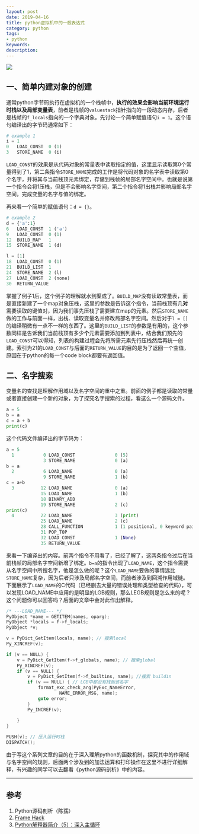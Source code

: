 ```yaml
---
layout: post
date: 2019-04-16
title: python虚拟机中的一般表达式
category: python
tags: 
- python
keywords:
description:
---
```


![](/img/python_cover1.jpg)


## 一、简单内建对象的创建

通常python字节码执行在虚拟机的一个栈帧中，**执行的效果会影响当前环境运行时栈以及局部变量表**，前者是栈帧的`valuestack`指针指向的一段动态内存，后者是栈帧的`f_locals`指向的一个字典对象。先讨论一个简单赋值语句`i = 1`。这个语句编译出的字节码通常如下：

```python
# example 1
i = 1
0	LOAD_CONST	0 (1)
3	STORE_NAME	0 (i)
```

`LOAD_CONST`的效果是从代码对象的常量表中读取指定的值，这里显示读取第0个常量得到了1，第二条指令`STORE_NAME`完成的工作是将代码对象的名字表中读取第0个名字，并将其与当前栈顶元素绑定，存储到栈帧的局部名字空间中。也就是说第一个指令会将1压栈，但是不会影响名字空间，第二个指令将1出栈并影响局部名字空间，完成变量的名字与值的绑定。

<!-- more -->

再来看一个简单的赋值语句：`d = {}`。

```python
# example 2
d = {'a':1}
6	LOAD_CONST	1 ('a')
9	LOAD_CONST	0 (1)
12	BUILD_MAP	1
15	STORE_NAME	1 (d)

l = [1]
18	LOAD_CONST	0 (1)
21	BUILD_LIST	1
24	STORE_NAME	2 (l)
27	LOAD_CONST	2 (none)
30	RETURN_VALUE
```

掌握了例子1后，这个例子的理解就水到渠成了。`BUILD_MAP`没有读取常量表，而是直接新建了一个map对象压栈，这里的参数是告诉这个指令，当前栈顶有几**对**需要读取的键值对，因为我们事先压栈了需要建立map的元素。然后`STORE_NAME`做的工作与前面一样，出栈、读取变量名并修改局部名字空间。然后对于`l = []`的编译稍微有一点不一样的东西了。这里的`BUILD_LIST`的参数是有用的，这个参数同样是告诉我们当前栈顶有多少**个**元素需要添加到列表中，结合我们预先的`LOAD_CONST`可以得知，列表的构建过程会先将所需元素先行压栈然后再统一创建。索引为21的`LOAD_CONST`与后面的`RETURN_VALUE`的目的是为了返回一个空值，原因在于python的每一个code block都要有返回值。

## 二、名字搜索

变量名的查找是理解作用域以及名字空间的重中之重。前面的例子都是读取的常量或者直接创建一个新的对象，为了探究名字搜索的过程，看这么一个源码文件。

```python
a = 5
b = a
c = a + b
print(c)
```

这个代码文件编译出的字节码为：

```python
a = 5
  1           0 LOAD_CONST               0 (5)
              3 STORE_NAME               0 (a)
b = a
  2           6 LOAD_NAME                0 (a)
              9 STORE_NAME               1 (b)
c = a+b
  3          12 LOAD_NAME                0 (a)
             15 LOAD_NAME                1 (b)
             18 BINARY_ADD
             19 STORE_NAME               2 (c)
print(c)
  4          22 LOAD_NAME                3 (print)
             25 LOAD_NAME                2 (c)
             28 CALL_FUNCTION            1 (1 positional, 0 keyword pair)
             31 POP_TOP
             32 LOAD_CONST               1 (None)
             35 RETURN_VALUE
```

来看一下编译出的内容。前两个指令不用看了，已经了解了，这两条指令过后在当前栈帧的局部名字空间新增了绑定。`b=a`的指令出现了`LOAD_NAME`，这个指令需要从名字空间中所搜名字，他是怎么做的呢？这个`LOAD_NAME`要做的事情远比`STORE_NAME`复杂，因为后者只涉及局部名字空间，而前者涉及到回溯作用域链。下面展示了`LOAD_NAME`的C代码（已经删去大量的错误处理和类型检查的代码），可以发现LOAD_NAME中应用的是明显的LGB规则，那么LEGB规则是怎么来的呢？这个问题你可以回答吗？后面的文章中会对此作出解释。

```CPP
/* ---LOAD_NAME--- */
PyObject *name = GETITEM(names, oparg);
PyObject *locals = f->f_locals;
PyObject *v;

v = PyDict_GetItem(locals, name); // 搜索local
Py_XINCREF(v);

if (v == NULL) {
	v = PyDict_GetItem(f->f_globals, name); // 搜索global
	Py_XINCREF(v);
	if (v == NULL) {
		v = PyDict_GetItem(f->f_builtins, name); //搜索 buildin
		if (v == NULL) { // LGB中都没有找到该名字
		    format_exc_check_arg(PyExc_NameError,
			        NAME_ERROR_MSG, name);
		    goto error;
		}
		Py_INCREF(v);
	   
	}
}

PUSH(v); // 压入运行时栈
DISPATCH();

```

由于写这个系列文章的目的在于深入理解python的函数机制，探究其中的作用域与名字空间的规则，后面两个涉及到的加法运算和打印操作在这里不进行详细解释，有兴趣的同学可以去翻看《python源码剖析》中的内容。

 * * *
## 参考
1. Python源码剖析（陈孺）
2. [Frame Hack](http://farmdev.com/src/secrets/framehack/)
3. [Python解释器简介（5）：深入主循环](http://python.jobbole.com/81660/)
